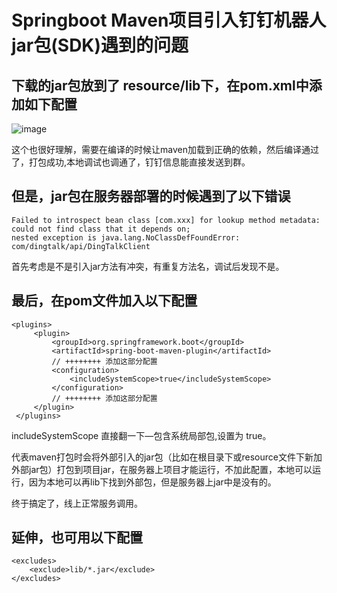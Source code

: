 # Springboot Maven项目引入钉钉机器人jar包(SDK)遇到的问题

## 下载的jar包放到了 resource/lib下，在pom.xml中添加如下配置

![image](https://user-images.githubusercontent.com/64882640/123891082-f4c1fc00-d98a-11eb-8e32-f1c2b1d7a364.png)

这个也很好理解，需要在编译的时候让maven加载到正确的依赖，然后编译通过了，打包成功,本地调试也调通了，钉钉信息能直接发送到群。

## 但是，jar包在服务器部署的时候遇到了以下错误
```
Failed to introspect bean class [com.xxx] for lookup method metadata:
could not find class that it depends on; 
nested exception is java.lang.NoClassDefFoundError: com/dingtalk/api/DingTalkClient

```
首先考虑是不是引入jar方法有冲突，有重复方法名，调试后发现不是。

## 最后，在pom文件加入以下配置
```
<plugins>
     <plugin>
         <groupId>org.springframework.boot</groupId>
         <artifactId>spring-boot-maven-plugin</artifactId>
         // ++++++++ 添加这部分配置
         <configuration>
             <includeSystemScope>true</includeSystemScope>
         </configuration>
         // ++++++++ 添加这部分配置
     </plugin>
 </plugins>

```
includeSystemScope 直接翻一下—包含系统局部包,设置为 true。

代表maven打包时会将外部引入的jar包（比如在根目录下或resource文件下新加外部jar包）打包到项目jar，在服务器上项目才能运行，不加此配置，本地可以运行，因为本地可以再lib下找到外部包，但是服务器上jar中是没有的。

终于搞定了，线上正常服务调用。

## 延伸，也可用以下配置
```
<excludes>
    <exclude>lib/*.jar</exclude>
</excludes>
```
